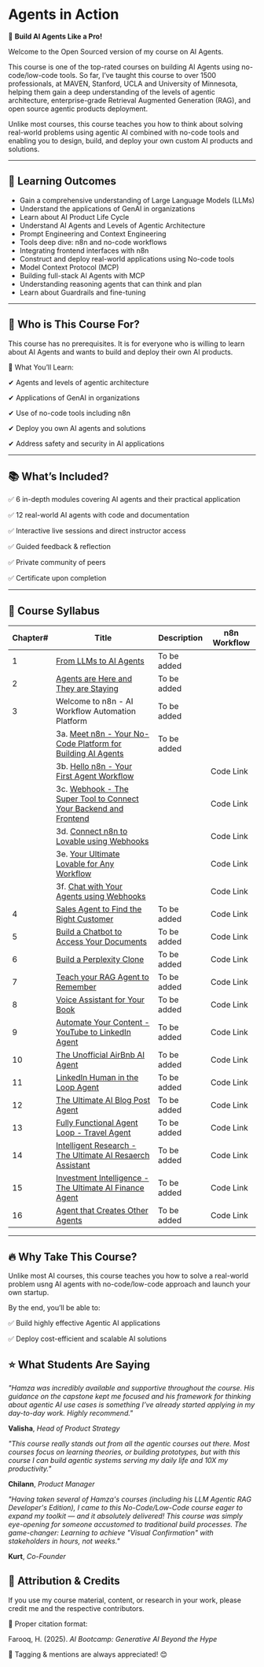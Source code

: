 # Agents in Action
🚀 **Build AI Agents Like a Pro!**

Welcome to the Open Sourced version of my course on AI Agents.

This course is one of the top-rated courses on building AI Agents using no-code/low-code tools. So far, I’ve taught this course to over 1500 professionals, at MAVEN, Stanford, UCLA and University of Minnesota, helping them gain a deep understanding of the levels of agentic architecture, enterprise-grade Retrieval Augmented Generation (RAG), and open source agentic products deployment.

Unlike most courses, this course teaches you how to think about solving real-world problems using agentic AI combined with no-code tools and enabling you to design, build, and deploy your own custom AI products and solutions.

---

## 📌 Learning Outcomes
- Gain a comprehensive understanding of Large Language Models (LLMs)
- Understand the applications of GenAI in organizations
- Learn about AI Product Life Cycle
- Understand AI Agents and Levels of Agentic Architecture
- Prompt Engineering and Context Engineering
- Tools deep dive: n8n and no-code workflows
- Integrating frontend interfaces with n8n
- Construct and deploy real-world applications using No-code tools
- Model Context Protocol (MCP)
- Building full-stack AI Agents with MCP
- Understanding reasoning agents that can think and plan
- Learn about Guardrails and fine-tuning

---

## 📢 Who is This Course For?
This course has no prerequisites. It is for everyone who is willing to learn about AI Agents and wants to build and deploy their own AI products.

📌 What You’ll Learn:

✔ Agents and levels of agentic architecture 

✔ Applications of GenAI in organizations

✔ Use of no-code tools including n8n

✔ Deploy you own AI agents and solutions 

✔ Address safety and security in AI applications 

---

## 📚 What’s Included?
✅ 6 in-depth modules covering AI agents and their practical application

✅ 12 real-world AI agents with code and documentation

✅ Interactive live sessions and direct instructor access

✅ Guided feedback & reflection

✅ Private community of peers

✅ Certificate upon completion

---

## 📅 Course Syllabus

| Chapter# | Title | Description | n8n Workflow |
|---------|-------|-------------|------| 
| 1 | [From LLMs to AI Agents](https://aminajavaid30.github.io/agents-in-action/from-llms-to-ai-agents/) | To be added |  |
| 2 | [Agents are Here and They are Staying](https://aminajavaid30.github.io/agents-in-action/agents-are-here-and-they-are-staying/) | To be added |  |
| 3 | Welcome to n8n - AI Workflow Automation Platform | To be added |  |
|  | 3a. [Meet n8n - Your No-Code Platform for Building AI Agents](https://aminajavaid30.github.io/agents-in-action/meet-n8n/) | To be added |  |
|  | 3b. [Hello n8n - Your First Agent Workflow](https://aminajavaid30.github.io/agents-in-action/101-hello-n8n/) |  | Code Link |
|  | 3c. [Webhook - The Super Tool to Connect Your Backend and Frontend](https://aminajavaid30.github.io/agents-in-action/201-basic-webhook/) |  | Code Link |
|  | 3d. [Connect n8n to Lovable using Webhooks](https://aminajavaid30.github.io/agents-in-action/301-lovable-webhook-n8n/) |  | Code Link |
|  | 3e. [Your Ultimate Lovable for Any Workflow](https://aminajavaid30.github.io/agents-in-action/direct-agent-chat/) |  | Code Link |
|  | 3f. [Chat with Your Agents using Webhooks](https://aminajavaid30.github.io/agents-in-action/411-agents-chat-frontend/) |  | Code Link |
| 4 | [Sales Agent to Find the Right Customer](https://aminajavaid30.github.io/agents-in-action/sales-agent-to-find-the-right-customer/) | To be added | Code Link |
| 5 | [Build a Chatbot to Access Your Documents](https://aminajavaid30.github.io/agents-in-action/301-webhook-rag/) | To be added | Code Link |
| 6 | [Build a Perplexity Clone](https://aminajavaid30.github.io/agents-in-action/401-webhook-rag-with-internet-search/) | To be added | Code Link |
| 7 | [Teach your RAG Agent to Remember](https://aminajavaid30.github.io/agents-in-action/supabase-rag-with-memory/) | To be added | Code Link |
| 8 | [Voice Assistant for Your Book](https://aminajavaid30.github.io/agents-in-action/book-companion-voice-rag-agent/)| To be added | Code Link |
| 9 | [Automate Your Content - YouTube to LinkedIn Agent](https://aminajavaid30.github.io/agents-in-action/youtube-to-linkedin-agent/) | To be added | Code Link |
| 10 | [The Unofficial AirBnb AI Agent](https://aminajavaid30.github.io/agents-in-action/the-unofficial-airbnb-ai-agent/) | To be added | Code Link | 
| 11 | [LinkedIn Human in the Loop Agent](https://aminajavaid30.github.io/agents-in-action/linkedin-post-human-in-the-loop/) | To be added | Code Link |
| 12 | [The Ultimate AI Blog Post Agent](https://aminajavaid30.github.io/agents-in-action/the-ultimate-ai-blog-post-agent/) | To be added | Code Link |
| 13 | [Fully Functional Agent Loop - Travel Agent](https://aminajavaid30.github.io/agents-in-action/travel-agent/) | To be added | Code Link |
| 14 | [Intelligent Research - The Ultimate AI Resaerch Assistant](https://aminajavaid30.github.io/agents-in-action/the-ultimate-ai-research-assistant/) | To be added | Code Link |
| 15 | [Investment Intelligence - The Ultimate AI Finance Agent](https://aminajavaid30.github.io/agents-in-action/the-ultimate-ai-finance-agent/) | To be added | Code Link |
| 16 | [Agent that Creates Other Agents](https://aminajavaid30.github.io/agents-in-action/workflow-creator/) | To be added | Code Link |

---

## 🔥 Why Take This Course?
Unlike most AI courses, this course teaches you how to solve a real-world problem usng AI agents with no-code/low-code approach and launch your own startup.

By the end, you’ll be able to:

✅ Build highly effective Agentic AI applications

✅ Deploy cost-efficient and scalable AI solutions

## ⭐ What Students Are Saying
*"Hamza was incredibly available and supportive throughout the course. His guidance on the capstone kept me focused and his framework for thinking about agentic AI use cases is something I’ve already started applying in my day-to-day work. Highly recommend."*

**Valisha**, *Head of Product Strategy*

*"This course really stands out from all the agentic courses out there. Most courses focus on learning theories, or building prototypes, but with this course I can build agentic systems serving my daily life and 10X my productivity."*

**Chilann**, *Product Manager*

*"Having taken several of Hamza's courses (including his LLM Agentic RAG Developer's Edition), I came to this No-Code/Low-Code course eager to expand my toolkit — and it absolutely delivered! This course was simply eye-opening for someone accustomed to traditional build processes. The game-changer: Learning to achieve "Visual Confirmation" with stakeholders in hours, not weeks."*

**Kurt**, *Co-Founder*

## 📢 Attribution & Credits
If you use my course material, content, or research in your work, please credit me and the respective contributors.

🔹 Proper citation format:

Farooq, H. (2025). *AI Bootcamp: Generative AI Beyond the Hype*

📌 Tagging & mentions are always appreciated! 😊
